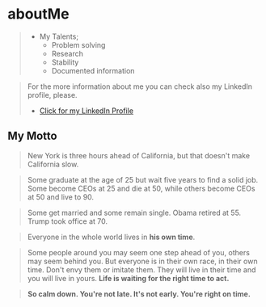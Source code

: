 # aboutMe

> * My Talents;
>   *  Problem solving
>   *  Research
>   *  Stability
>   *  Documented information

> For the more information about me you can check also my LinkedIn profile, please.
> * [Click for my LinkedIn Profile](https://www.linkedin.com/in/ahmetustaa/)


## My Motto

> New York is three hours ahead of California, but that doesn't make California slow.

> Some graduate at the age of 25 but wait five years to find a solid job. Some become CEOs at 25 and die at 50, while others become CEOs at 50 and live to 90.

> Some get married and some remain single. Obama retired at 55. Trump took office at 70.

> Everyone in the whole world lives in **his own time**.

> Some people around you may seem one step ahead of you, others may seem behind you. But everyone is in their own race, in their own time. Don't envy them or imitate them. They will live in their time and you will live in yours. **Life is waiting for the right time to act.**

> **So calm down. You're not late. It's not early. You're right on time.**
